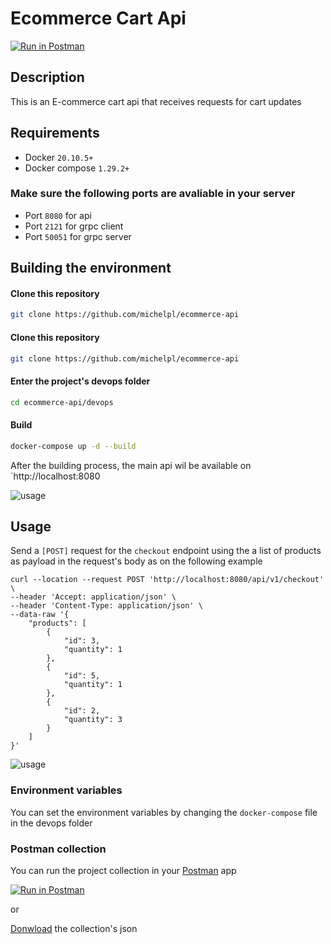 # Ecommerce Cart Api

[![Run in Postman](https://run.pstmn.io/button.svg)](https://app.getpostman.com/run-collection/1954140-559ca720-0fdb-40f2-8a00-dba85e42b67e?action=collection%2Ffork&collection-url=entityId%3D1954140-559ca720-0fdb-40f2-8a00-dba85e42b67e%26entityType%3Dcollection%26workspaceId%3D884cf7ff-ca99-4231-944e-d47ac4babda5)

## Description

This is an E-commerce cart api that receives requests for cart updates

## Requirements

- Docker `20.10.5+`
- Docker compose `1.29.2+`

### Make sure the following ports are avaliable in your server

* Port `8080` for api
* Port `2121` for grpc client
* Port `50051` for grpc server


## Building the environment

#### Clone this repository

```bash
git clone https://github.com/michelpl/ecommerce-api
```

#### Clone this repository

```bash
git clone https://github.com/michelpl/ecommerce-api
```

#### Enter the project's devops folder

```bash
cd ecommerce-api/devops
```

#### Build

```bash
docker-compose up -d --build
```

After the building process, the main api wil be available on `http://localhost:8080

![usage](https://imgur.com/NDq1w0x.gif)

## Usage

Send a `[POST]` request for the `checkout` endpoint using the a list of products as payload in the request's body as on the following example

```shell
curl --location --request POST 'http://localhost:8080/api/v1/checkout' \
--header 'Accept: application/json' \
--header 'Content-Type: application/json' \
--data-raw '{
    "products": [
        {
            "id": 3,
            "quantity": 1
        },
        {
            "id": 5,
            "quantity": 1
        },
        {
            "id": 2,
            "quantity": 3
        }
    ]
}'
```

![usage](https://imgur.com/yYIgaHX.gif)

### Environment variables

You can set the environment variables by changing the `docker-compose` file in the devops folder 

### Postman collection

You can run the project collection in your [Postman]("https://www.postman.com/") app

[![Run in Postman](https://run.pstmn.io/button.svg)](https://app.getpostman.com/run-collection/1954140-559ca720-0fdb-40f2-8a00-dba85e42b67e?action=collection%2Ffork&collection-url=entityId%3D1954140-559ca720-0fdb-40f2-8a00-dba85e42b67e%26entityType%3Dcollection%26workspaceId%3D884cf7ff-ca99-4231-944e-d47ac4babda5)

or

[Donwload](https://www.getpostman.com/collections/a391fac6619543eae84f) the collection's json



